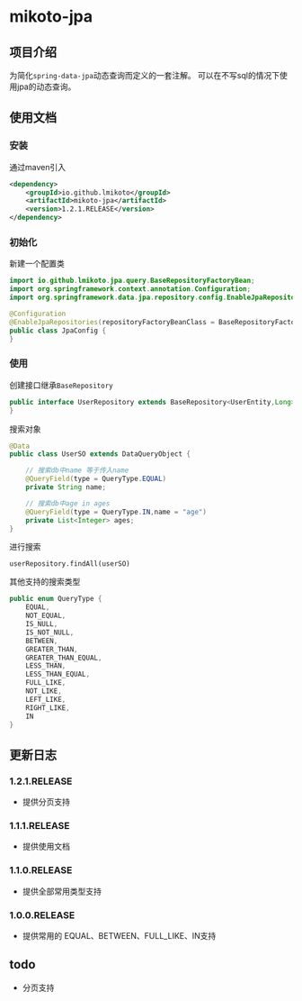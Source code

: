 # mikoto-jpa

## 项目介绍
为简化`spring-data-jpa`动态查询而定义的一套注解。
可以在不写sql的情况下使用jpa的动态查询。
## 使用文档
### 安装
通过maven引入
```xml
<dependency>
    <groupId>io.github.lmikoto</groupId>
    <artifactId>mikoto-jpa</artifactId>
    <version>1.2.1.RELEASE</version>
</dependency>
```
### 初始化
新建一个配置类
```java
import io.github.lmikoto.jpa.query.BaseRepositoryFactoryBean;
import org.springframework.context.annotation.Configuration;
import org.springframework.data.jpa.repository.config.EnableJpaRepositories;

@Configuration
@EnableJpaRepositories(repositoryFactoryBeanClass = BaseRepositoryFactoryBean.class)
public class JpaConfig {
}
```
### 使用
创建接口继承`BaseRepository`
```java
public interface UserRepository extends BaseRepository<UserEntity,Long> {
}
```
搜索对象
```java
@Data
public class UserSO extends DataQueryObject {

    // 搜索db中name 等于传入name
    @QueryField(type = QueryType.EQUAL)
    private String name;

    // 搜索db中age in ages
    @QueryField(type = QueryType.IN,name = "age")
    private List<Integer> ages;
}
```
进行搜索
```
userRepository.findAll(userSO)
```
其他支持的搜索类型
```java
public enum QueryType {
    EQUAL,
    NOT_EQUAL,
    IS_NULL,
    IS_NOT_NULL,
    BETWEEN,
    GREATER_THAN,
    GREATER_THAN_EQUAL,
    LESS_THAN,
    LESS_THAN_EQUAL,
    FULL_LIKE,
    NOT_LIKE,
    LEFT_LIKE,
    RIGHT_LIKE,
    IN
}
```

## 更新日志
### 1.2.1.RELEASE
- 提供分页支持
### 1.1.1.RELEASE
- 提供使用文档
### 1.1.0.RELEASE
- 提供全部常用类型支持
### 1.0.0.RELEASE
- 提供常用的 EQUAL、BETWEEN、FULL_LIKE、IN支持

## todo
- 分页支持
